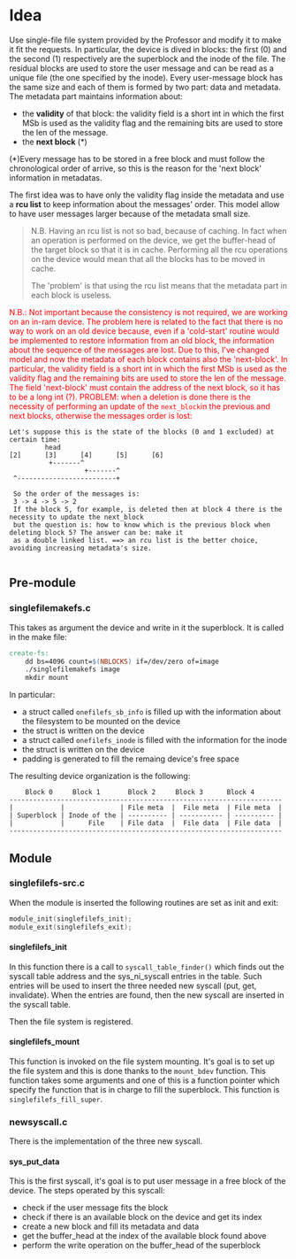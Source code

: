 
# Idea
Use single-file file system provided by the Professor and modify it to make it fit the requests. In particular, the device is dived in blocks: the first (0) and the second (1) respectively are
the superblock and the inode of the file. The residual blocks are used to store the user message and can be read as a unique file (the one specified by the inode).
Every user-message block has the same size and each of them is formed by two part: data and metadata. The metadata part maintains information about:
- the **validity** of that block: the validity field is a short int in which the first MSb is used as the validity flag and the remaining bits are used to store the len of the message.
- the **next block** (*)

(*)Every message has to be stored in a free block and must follow the chronological order of arrive, so this is the reason for the 'next block' information in metadatas.

The first idea was to have only the validity flag inside the metadata and use a **rcu list** to keep information about the messages' order. This model allow to have user messages larger because of the
metadata small size.


> N.B.
> Having an rcu list is not so bad, because of caching. In fact when an operation is performed on the device, we get the buffer-head of the target block so that it is in cache. Performing all the rcu operations
> on the device would mean that all the blocks has to be moved in cache.
> 
> The 'problem' is that using the rcu list means that the metadata part in each block is useless.

<span style="color: red;">N.B.: Not important because the consistency is not required, we are working on an in-ram device.
The problem here is related to the fact that there is no way to work on an old device because, even if a 'cold-start' routine would be implemented to restore information from 
an old block, the information about the sequence of the messages are lost.
Due to this, I've changed model and now the metadata of each block contains also the 'next-block'. In particular, the validity field is a short int in which the first MSb is used as the validity flag and
the remaining bits are used to store the len of the message. The field 'next-block' must contain the address of the next block, so it has to be a long int (?).
PROBLEM: when a deletion is done there is the necessity of performing an update of the `next_block`in the previous and next blocks, otherwise the messages order is lost:</span>

```
Let's suppose this is the state of the blocks (0 and 1 excluded) at certain time:
         head
[2]      [3]      [4]      [5]      [6] 
          +-------^       
                   +-------^
 ^-------------------------+
 
 So the order of the messages is:
 3 -> 4 -> 5 -> 2
 If the block 5, for example, is deleted then at block 4 there is the necessity to update the next_block
 but the question is: how to know which is the previous block when deleting block 5? The answer can be: make it
 as a double linked list. ==> an rcu list is the better choice, avoiding increasing metadata's size.
 
```


## Pre-module
### singlefilemakefs.c
This takes as argument the device and write in it the superblock. It is called in the make file:
```Makefile
create-fs:
	dd bs=4096 count=$(NBLOCKS) if=/dev/zero of=image
	./singlefilemakefs image
	mkdir mount
```
In particular:
- a struct called `onefilefs_sb_info` is filled up with the information about the filesystem to be mounted on the device
- the struct is written on the device
- a struct called `onefilefs_inode` is filled with the information for the inode
- the struct is written on the device
- padding is generated to fill the remaing device's free space

The resulting device organization is the following:
```
    Block 0     Block 1       Block 2     Block 3      Block 4
---------------------------------------------------------------------
|            |              | File meta  |  File meta  | File meta  |
| Superblock | Inode of the | ---------- | ----------- | ---------- |
|            |      File    | File data  |  File data  | File data  |
---------------------------------------------------------------------
```

## Module
### singlefilefs-src.c
When the module is inserted the following routines are set as init and exit:
```C
module_init(singlefilefs_init);
module_exit(singlefilefs_exit);
```
#### singlefilefs_init
In this function there is a call to `syscall_table_finder()` which finds out the syscall table address and the sys_ni_syscall
entries in the table. Such entries will be used to insert the three needed new syscall (put, get, invalidate).
When the entries are found, then the new syscall are inserted in the syscall table.

Then the file system is registered.

#### singlefilefs_mount
This function is invoked on the file system mounting. It's goal is to set up the file system and this is done thanks to 
the `mount_bdev` function. This function takes some arguments and one of this is  a function pointer which specify the function
that is in charge to fill the superblock. This function is `singlefilefs_fill_super`.


### newsyscall.c
There is the implementation of the three new syscall.

#### sys_put_data
This is the first syscall, it's goal is to put user message in a free block of the device. The steps operated by this syscall:
- check if the user message fits the block
- check if there is an available block on the device and get its index
- create a new block and fill its metadata and data
- get the buffer_head at the index of the available block found above
- perform the write operation on the buffer_head of the superblock